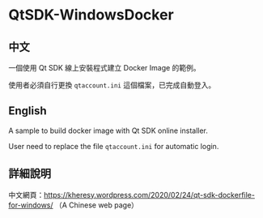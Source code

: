 # QtSDK-WindowsDocker

## 中文

一個使用 Qt SDK 線上安裝程式建立 Docker Image 的範例。

使用者必須自行更換 `qtaccount.ini` 這個檔案，已完成自動登入。

## English

A sample to build docker image with Qt SDK online installer.

User need to replace the file `qtaccount.ini` for automatic login.

## 詳細說明

中文網頁：https://kheresy.wordpress.com/2020/02/24/qt-sdk-dockerfile-for-windows/ 
（A Chinese web page）
